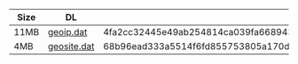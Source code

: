 |    Size   |     DL  | sha512sum |
|  ---  |  ---  |  ---  |
| 11MB | [geoip.dat](https://cdn.jsdelivr.net/gh/googleians/Rules@main/geoip.dat) | 4fa2cc32445e49ab254814ca039fa668943ef3099d744bda78edb07e356da15685b5f8d9546eb9ca6f7180615a23ad4f8a70cdcf6314cf232733a0d17aaa8716 |
| 4MB | [geosite.dat](https://cdn.jsdelivr.net/gh/googleians/Rules@main/geosite.dat) | 68b96ead333a5514f6fd855753805a170d0a88832c240e3c09a7b834e956692bc64c619608845bc1a750f6c22720626a227871553f32b9bc6d2c7db5431ec8ef |
